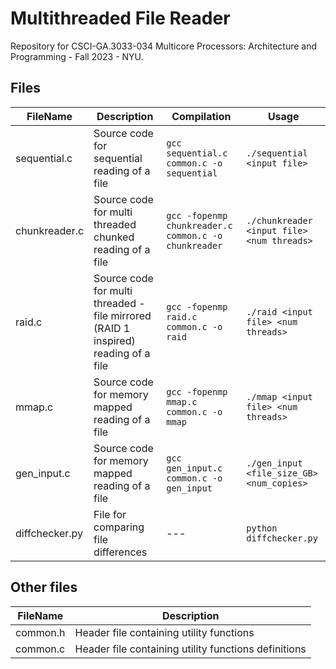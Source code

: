 # Multithreaded File Reader

Repository for CSCI-GA.3033-034 Multicore Processors: Architecture and Programming - Fall 2023  - NYU.

## Files
| FileName | Description | Compilation | Usage |
|----------|----------|----------|----------|
|sequential.c | Source code for sequential reading of a file | `gcc sequential.c common.c -o sequential` |`./sequential <input file>`|
|chunkreader.c | Source code for multi threaded chunked reading of a file | `gcc -fopenmp chunkreader.c common.c -o chunkreader` |`./chunkreader <input file> <num threads>`|
|raid.c | Source code for multi threaded - file mirrored (RAID 1 inspired) reading of a file | `gcc -fopenmp raid.c common.c -o raid` |`./raid <input file> <num threads>`|
|mmap.c | Source code for memory mapped reading of a file | `gcc -fopenmp mmap.c common.c -o mmap` |`./mmap <input file> <num threads>`|
|gen_input.c | Source code for memory mapped reading of a file | `gcc gen_input.c common.c -o gen_input` |`./gen_input <file_size_GB> <num_copies>`|
|diffchecker.py | File for comparing file differences | --- |`python diffchecker.py`|

## Other files

| FileName | Description |
|----------|----------|
| common.h | Header file containing utility functions |
| common.c | Header file containing utility functions definitions |

